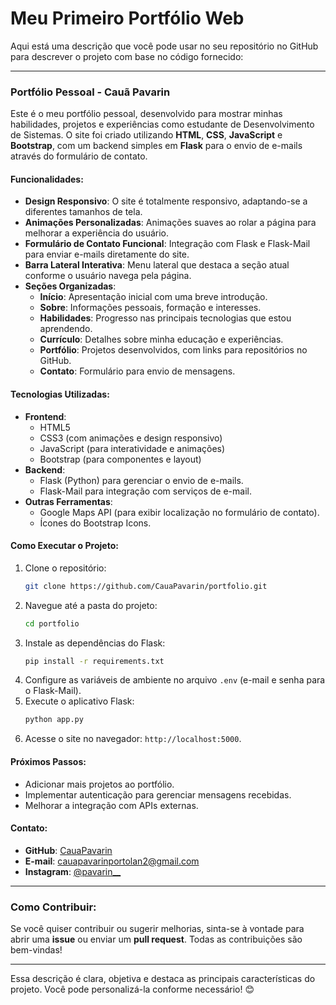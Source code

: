 # **Meu Primeiro Portfólio Web**

Aqui está uma descrição que você pode usar no seu repositório no GitHub para descrever o projeto com base no código fornecido:

---

### **Portfólio Pessoal - Cauã Pavarin**

Este é o meu portfólio pessoal, desenvolvido para mostrar minhas habilidades, projetos e experiências como estudante de Desenvolvimento de Sistemas. O site foi criado utilizando **HTML**, **CSS**, **JavaScript** e **Bootstrap**, com um backend simples em **Flask** para o envio de e-mails através do formulário de contato.

#### **Funcionalidades:**
- **Design Responsivo**: O site é totalmente responsivo, adaptando-se a diferentes tamanhos de tela.
- **Animações Personalizadas**: Animações suaves ao rolar a página para melhorar a experiência do usuário.
- **Formulário de Contato Funcional**: Integração com Flask e Flask-Mail para enviar e-mails diretamente do site.
- **Barra Lateral Interativa**: Menu lateral que destaca a seção atual conforme o usuário navega pela página.
- **Seções Organizadas**:
  - **Início**: Apresentação inicial com uma breve introdução.
  - **Sobre**: Informações pessoais, formação e interesses.
  - **Habilidades**: Progresso nas principais tecnologias que estou aprendendo.
  - **Currículo**: Detalhes sobre minha educação e experiências.
  - **Portfólio**: Projetos desenvolvidos, com links para repositórios no GitHub.
  - **Contato**: Formulário para envio de mensagens.

#### **Tecnologias Utilizadas:**
- **Frontend**:
  - HTML5
  - CSS3 (com animações e design responsivo)
  - JavaScript (para interatividade e animações)
  - Bootstrap (para componentes e layout)
- **Backend**:
  - Flask (Python) para gerenciar o envio de e-mails.
  - Flask-Mail para integração com serviços de e-mail.
- **Outras Ferramentas**:
  - Google Maps API (para exibir localização no formulário de contato).
  - Ícones do Bootstrap Icons.

#### **Como Executar o Projeto:**
1. Clone o repositório:
   ```bash
   git clone https://github.com/CauaPavarin/portfolio.git
   ```
2. Navegue até a pasta do projeto:
   ```bash
   cd portfolio
   ```
3. Instale as dependências do Flask:
   ```bash
   pip install -r requirements.txt
   ```
4. Configure as variáveis de ambiente no arquivo `.env` (e-mail e senha para o Flask-Mail).
5. Execute o aplicativo Flask:
   ```bash
   python app.py
   ```
6. Acesse o site no navegador: `http://localhost:5000`.

#### **Próximos Passos:**
- Adicionar mais projetos ao portfólio.
- Implementar autenticação para gerenciar mensagens recebidas.
- Melhorar a integração com APIs externas.

#### **Contato:**
- **GitHub**: [CauaPavarin](https://github.com/CauaPavarin)
- **E-mail**: cauapavarinportolan2@gmail.com
- **Instagram**: [@pavarin__](https://www.instagram.com/pavarin__/)

---

### **Como Contribuir:**
Se você quiser contribuir ou sugerir melhorias, sinta-se à vontade para abrir uma **issue** ou enviar um **pull request**. Todas as contribuições são bem-vindas!

---

Essa descrição é clara, objetiva e destaca as principais características do projeto. Você pode personalizá-la conforme necessário! 😊
